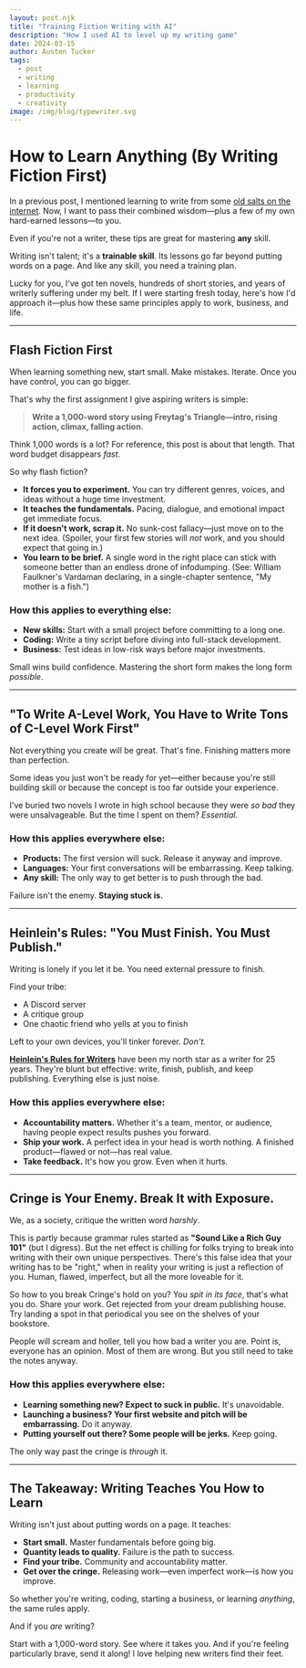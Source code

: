```yaml
---
layout: post.njk
title: "Training Fiction Writing with AI"
description: "How I used AI to level up my writing game"
date: 2024-03-15
author: Austen Tucker
tags:
  - post
  - writing
  - learning
  - productivity
  - creativity
image: /img/blog/typewriter.svg
---
```



# **How to Learn Anything (By Writing Fiction First)**

In a previous post, I mentioned learning to write from some [old salts on the internet](https://studio.thearcades.me/blog/DoctorStrangeCode/). Now, I want to pass their combined wisdom—plus a few of my own hard-earned lessons—to you.

Even if you're not a writer, these tips are great for mastering **any** skill.

Writing isn't talent; it's a **trainable skill**. Its lessons go far beyond putting words on a page. And like any skill, you need a training plan.

Lucky for you, I've got ten novels, hundreds of short stories, and years of writerly suffering under my belt. If I were starting fresh today, here's how I'd approach it—plus how these same principles apply to work, business, and life.

---

## **Flash Fiction First**

When learning something new, start small. Make mistakes. Iterate. Once you have control, you can go bigger.

That's why the first assignment I give aspiring writers is simple:

> **Write a 1,000-word story using Freytag's Triangle—intro, rising action, climax, falling action.**

Think 1,000 words is a lot? For reference, this post is about that length. That word budget disappears _fast_.

So why flash fiction?

- **It forces you to experiment.** You can try different genres, voices, and ideas without a huge time investment.
- **It teaches the fundamentals.** Pacing, dialogue, and emotional impact get immediate focus.
- **If it doesn't work, scrap it.** No sunk-cost fallacy—just move on to the next idea. (Spoiler, your first few stories will _not_ work, and you should expect that going in.)
- **You learn to be brief.** A single word in the right place can stick with someone better than an endless drone of infodumping. (See: William Faulkner's Vardaman declaring, in a single-chapter sentence, "My mother is a fish.")

### **How this applies to everything else:**

- **New skills:** Start with a small project before committing to a long one.
- **Coding:** Write a tiny script before diving into full-stack development.
- **Business:** Test ideas in low-risk ways before major investments.

Small wins build confidence. Mastering the short form makes the long form _possible_.

---

## **"To Write A-Level Work, You Have to Write Tons of C-Level Work First"**

Not everything you create will be great. That's fine. Finishing matters more than perfection.

Some ideas you just won't be ready for yet—either because you're still building skill or because the concept is too far outside your experience.

I've buried two novels I wrote in high school because they were _so bad_ they were unsalvageable. But the time I spent on them? _Essential._

### **How this applies everywhere else:**

- **Products:** The first version will suck. Release it anyway and improve.
- **Languages:** Your first conversations will be embarrassing. Keep talking.
- **Any skill:** The only way to get better is to push through the bad.

Failure isn't the enemy. **Staying stuck is.**

---
## **Heinlein's Rules: "You Must Finish. You Must Publish."**

Writing is lonely if you let it be. You need external pressure to finish.

Find your tribe:

- A Discord server
- A critique group
- One chaotic friend who yells at you to finish

Left to your own devices, you'll tinker forever. _Don't._

[**Heinlein's Rules for Writers**](https://www.sfwa.org/) have been my north star as a writer for 25 years. They're blunt but effective: write, finish, publish, and keep publishing. Everything else is just noise.

### **How this applies everywhere else:**

- **Accountability matters.** Whether it's a team, mentor, or audience, having people expect results pushes you forward.
- **Ship your work.** A perfect idea in your head is worth nothing. A finished product—flawed or not—has real value.
- **Take feedback.** It's how you grow. Even when it hurts.

---

## **Cringe is Your Enemy. Break It with Exposure.**

We, as a society, critique the written word _harshly_.

This is partly because grammar rules started as **"Sound Like a Rich Guy 101"** (but I digress). But the net effect is chilling for folks trying to break into writing with their own unique perspectives. There's this false idea that your writing has to be "right," when in reality your writing is just a reflection of you. Human, flawed, imperfect, but all the more loveable for it.

So how to you break Cringe's hold on you? You _spit in its face_, that's what you do. Share your work. Get rejected from your dream publishing house. Try landing a spot in that periodical you see on the shelves of your bookstore. 

People will scream and holler, tell you how bad a writer you are. Point is, everyone has an opinion. Most of them are wrong. But you still need to take the notes anyway.

### **How this applies everywhere else:**

- **Learning something new? Expect to suck in public.** It's unavoidable.
- **Launching a business? Your first website and pitch will be embarrassing.** Do it anyway.
- **Putting yourself out there? Some people will be jerks.** Keep going.

The only way past the cringe is _through_ it.

---

## **The Takeaway: Writing Teaches You How to Learn**

Writing isn't just about putting words on a page. It teaches:

- **Start small.** Master fundamentals before going big.
- **Quantity leads to quality.** Failure is the path to success.
- **Find your tribe.** Community and accountability matter.
- **Get over the cringe.** Releasing work—even imperfect work—is how you improve.

So whether you're writing, coding, starting a business, or learning _anything_, the same rules apply.

And if you _are_ writing?

Start with a 1,000-word story. See where it takes you. And if you're feeling particularly brave, send it along! I love helping new writers find their feet.

